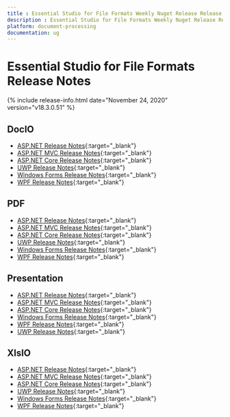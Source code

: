 ```yaml
---
title : Essential Studio for File Formats Weekly Nuget Release Release Notes  
description : Essential Studio for File Formats Weekly Nuget Release Release Notes  
platform: document-processing
documentation: ug
---
```


# Essential Studio for File Formats  Release Notes  

{% include release-info.html date="November 24, 2020" version="v18.3.0.51" %} 

## DocIO

* [ASP.NET Release Notes](/aspnet/release-notes/v18.3.0.51#docio){:target="_blank"}
* [ASP.NET MVC Release Notes](/aspnetmvc/release-notes/v18.3.0.51#docio){:target="_blank"}
* [ASP.NET Core Release Notes](/aspnet-core/release-notes/v18.3.0.51#docio){:target="_blank"}
* [UWP Release Notes](/uwp/release-notes/v18.3.0.51#docio){:target="_blank"}
* [Windows Forms Release Notes](/windowsforms/release-notes/v18.3.0.51#docio){:target="_blank"}
* [WPF Release Notes](/wpf/release-notes/v18.3.0.51#docio){:target="_blank"}


## PDF

* [ASP.NET Release Notes](/aspnet/release-notes/v18.3.0.51#pdf){:target="_blank"}
* [ASP.NET MVC Release Notes](/aspnetmvc/release-notes/v18.3.0.51#pdf){:target="_blank"}
* [ASP.NET Core Release Notes](/aspnet-core/release-notes/v18.3.0.51#pdf){:target="_blank"}
* [UWP Release Notes](/uwp/release-notes/v18.3.0.51#pdf){:target="_blank"}
* [Windows Forms Release Notes](/windowsforms/release-notes/v18.3.0.51#pdf){:target="_blank"}
* [WPF Release Notes](/wpf/release-notes/v18.3.0.51#pdf){:target="_blank"}


## Presentation

* [ASP.NET Release Notes](/aspnet/release-notes/v18.3.0.51#presentation){:target="_blank"}
* [ASP.NET MVC Release Notes](/aspnetmvc/release-notes/v18.3.0.51#presentation){:target="_blank"}
* [ASP.NET Core Release Notes](/aspnet-core/release-notes/v18.3.0.51#presentation){:target="_blank"}
* [Windows Forms Release Notes](/windowsforms/release-notes/v18.3.0.51#presentation){:target="_blank"}
* [WPF Release Notes](/wpf/release-notes/v18.3.0.51#presentation){:target="_blank"}
* [UWP Release Notes](/uwp/release-notes/v18.3.0.51#presentation){:target="_blank"}


## XlsIO

* [ASP.NET Release Notes](/aspnet/release-notes/v18.3.0.51#xlsio){:target="_blank"}
* [ASP.NET MVC Release Notes](/aspnetmvc/release-notes/v18.3.0.51#xlsio){:target="_blank"}
* [ASP.NET Core Release Notes](/aspnet-core/release-notes/v18.3.0.51#xlsio){:target="_blank"}
* [UWP Release Notes](/uwp/release-notes/v18.3.0.51#xlsio){:target="_blank"}
* [Windows Forms Release Notes](/windowsforms/release-notes/v18.3.0.51#xlsio){:target="_blank"}
* [WPF Release Notes](/wpf/release-notes/v18.3.0.51#xlsio){:target="_blank"}
